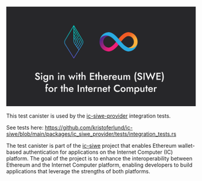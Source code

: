 ![Sign in with Ethereum for the Internet Computer](/media/header.png)

This test canister is used by the [ic-siwe-provider](https://github.com/kristoferlund/ic-siwe/tree/main/packages/ic_siwe_provider) integration tests.

See tests here: https://github.com/kristoferlund/ic-siwe/blob/main/packages/ic_siwe_provider/tests/integration_tests.rs

The test canister is part of the [ic-siwe](https://github.com/kristoferlund/ic-siwe) project that enables Ethereum wallet-based authentication for applications on the Internet Computer (IC) platform. The goal of the project is to enhance the interoperability between Ethereum and the Internet Computer platform, enabling developers to build applications that leverage the strengths of both platforms.
